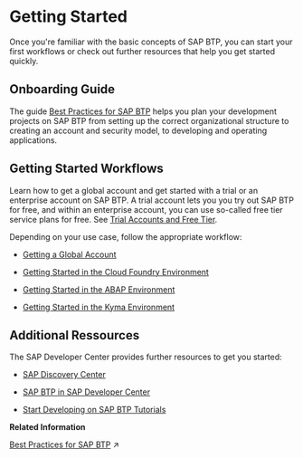 <!-- loio144e1733d0d64d58a7176e817fa6aeb3 -->

# Getting Started

Once you're familiar with the basic concepts of SAP BTP, you can start your first workflows or check out further resources that help you get started quickly.



<a name="loio144e1733d0d64d58a7176e817fa6aeb3__section_o1n_3rw_slb"/>

## Onboarding Guide

The guide [Best Practices for SAP BTP](https://help.sap.com/viewer/df50977d8bfa4c9a8a063ddb37113c43/Cloud/en-US) helps you plan your development projects on SAP BTP from setting up the correct organizational structure to creating an account and security model, to developing and operating applications.



<a name="loio144e1733d0d64d58a7176e817fa6aeb3__section_imd_crw_slb"/>

## Getting Started Workflows

Learn how to get a global account and get started with a trial or an enterprise account on SAP BTP. A trial account lets you you try out SAP BTP for free, and within an enterprise account, you can use so-called free tier service plans for free. See [Trial Accounts and Free Tier](../10-concepts/trial-accounts-and-free-tier-046f127.md).

Depending on your use case, follow the appropriate workflow:

-   [Getting a Global Account](getting-a-global-account-d61c281.md#loiod61c2819034b48e68145c45c36acba6e)

-   [Getting Started in the Cloud Foundry Environment](getting-started-in-the-cloud-foundry-environment-b328cc8.md)

-   [Getting Started in the ABAP Environment](getting-started-in-the-abap-environment-2ffdd24.md)

-   [Getting Started in the Kyma Environment](getting-started-in-the-kyma-environment-d1abd18.md)




<a name="loio144e1733d0d64d58a7176e817fa6aeb3__section_r2t_2rw_slb"/>

## Additional Ressources

The SAP Developer Center provides further resources to get you started:

-   [SAP Discovery Center](https://discovery-center.cloud.sap/servicessearch/Free%20Tier/?regions=all&provider=all)

-   [SAP BTP in SAP Developer Center](https://developers.sap.com/topics/cloud-platform.html)

-   [Start Developing on SAP BTP Tutorials](https://developers.sap.com/mission.scp-1-start-developing.html)


**Related Information**  


[Best Practices for SAP BTP](https://help.sap.com/viewer/df50977d8bfa4c9a8a063ddb37113c43/Cloud/en-US/9f2bb927464e4d1ba3d13b2d79ca9bd1.html "This document helps you plan and set up your landscape and your lifecycle management for running applications on SAP Business Technology Platform (SAP BTP). It contains best practices and recommendations for planning development projects – from setting up the correct organizational structure to creating an account and security model, to developing and operating applications.") :arrow_upper_right:

